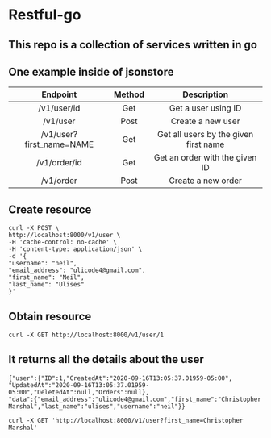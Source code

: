 # Restful-go
## This repo is a collection of services written in go 
## One example inside of jsonstore 

| Endpoint                 | Method  | Description |
| :----------------------: | :----: | :-----: |
| /v1/user/id              | Get  | Get a user using ID |
| /v1/user                 | Post | Create a new user |
| /v1/user?first_name=NAME | Get  | Get all users by the given first name|
| /v1/order/id             | Get  | Get an order with the given ID |
| /v1/order                | Post | Create a new order |

## Create resource
```
curl -X POST \
http://localhost:8000/v1/user \
-H 'cache-control: no-cache' \
-H 'content-type: application/json' \
-d '{
"username": "neil",
"email_address": "ulicode4@gmail.com",
"first_name": "Neil",
"last_name": "Ulises"
}'
```

## Obtain resource
```
curl -X GET http://localhost:8000/v1/user/1
```
## It returns all the details about the user
``` 
{"user":{"ID":1,"CreatedAt":"2020-09-16T13:05:37.01959-05:00",
"UpdatedAt":"2020-09-16T13:05:37.01959-05:00","DeletedAt":null,"Orders":null},
"data":{"email_address":"ulicode4@gmail.com","first_name":"Christopher Marshal","last_name":"ulises","username":"neil"}}
```
```
curl -X GET 'http://localhost:8000/v1/user?first_name=Christopher Marshal'
```